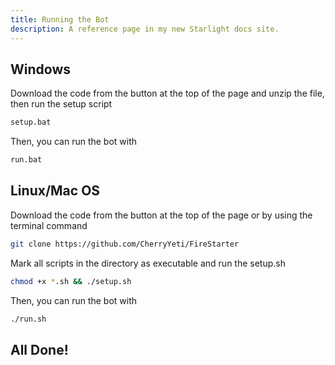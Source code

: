 ```yaml
---
title: Running the Bot
description: A reference page in my new Starlight docs site.
---
```


## Windows

Download the code from the button at the top of the page and unzip the file, then run the setup script

```bat
setup.bat
```

Then, you can run the bot with

```bat
run.bat
```

## Linux/Mac OS

Download the code from the button at the top of the page or by using the terminal command

```bash
git clone https://github.com/CherryYeti/FireStarter
```

Mark all scripts in the directory as executable and run the setup.sh

```bash
chmod +x *.sh && ./setup.sh
```

Then, you can run the bot with

```bash
./run.sh
```

## All Done!
